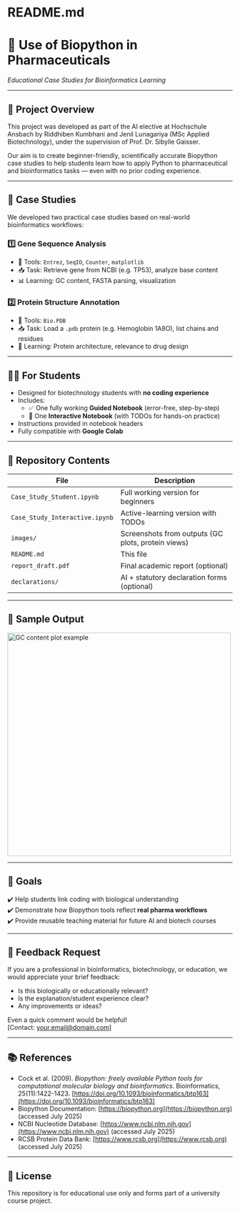 # README.md

# 🧬 Use of Biopython in Pharmaceuticals  
*Educational Case Studies for Bioinformatics Learning*

---

## 📘 Project Overview

This project was developed as part of the AI elective at Hochschule Ansbach by Riddhiben Kumbhani and Jenil Lunagariya (MSc Applied Biotechnology), under the supervision of Prof. Dr. Sibylle Gaisser.

Our aim is to create beginner-friendly, scientifically accurate Biopython case studies to help students learn how to apply Python to pharmaceutical and bioinformatics tasks — even with no prior coding experience.

---

## 🧪 Case Studies

We developed two practical case studies based on real-world bioinformatics workflows:

### 1️⃣ Gene Sequence Analysis  
- 🔧 Tools: `Entrez`, `SeqIO`, `Counter`, `matplotlib`  
- 📥 Task: Retrieve gene from NCBI (e.g. TP53), analyze base content  
- 📊 Learning: GC content, FASTA parsing, visualization  

### 2️⃣ Protein Structure Annotation  
- 🔧 Tools: `Bio.PDB`  
- 📥 Task: Load a `.pdb` protein (e.g. Hemoglobin 1A8O), list chains and residues  
- 🧠 Learning: Protein architecture, relevance to drug design  

---

## 🧑‍🎓 For Students

- Designed for biotechnology students with **no coding experience**
- Includes:
  - ✅ One fully working **Guided Notebook** (error-free, step-by-step)
  - 🧠 One **Interactive Notebook** (with TODOs for hands-on practice)
- Instructions provided in notebook headers
- Fully compatible with **Google Colab**

---

## 📂 Repository Contents

| File | Description |
|------|-------------|
| `Case_Study_Student.ipynb` | Full working version for beginners |
| `Case_Study_Interactive.ipynb` | Active-learning version with TODOs |
| `images/` | Screenshots from outputs (GC plots, protein views) |
| `README.md` | This file |
| `report_draft.pdf` | Final academic report (optional) |
| `declarations/` | AI + statutory declaration forms (optional) |

---

## 📸 Sample Output

<img src="images/gc_plot_tp53.png" width="500" alt="GC content plot example">

---

## 🧠 Goals

✔️ Help students link coding with biological understanding  
✔️ Demonstrate how Biopython tools reflect **real pharma workflows**  
✔️ Provide reusable teaching material for future AI and biotech courses  

---

## 📨 Feedback Request

If you are a professional in bioinformatics, biotechnology, or education, we would appreciate your brief feedback:

- Is this biologically or educationally relevant?
- Is the explanation/student experience clear?
- Any improvements or ideas?

Even a quick comment would be helpful!  
[Contact: your.email@domain.com]

---

## 📚 References

- Cock et al. (2009). *Biopython: freely available Python tools for computational molecular biology and bioinformatics*. Bioinformatics, 25(11):1422-1423. [https://doi.org/10.1093/bioinformatics/btp163](https://doi.org/10.1093/bioinformatics/btp163)
- Biopython Documentation: [https://biopython.org](https://biopython.org) (accessed July 2025)
- NCBI Nucleotide Database: [https://www.ncbi.nlm.nih.gov](https://www.ncbi.nlm.nih.gov) (accessed July 2025)
- RCSB Protein Data Bank: [https://www.rcsb.org](https://www.rcsb.org) (accessed July 2025)

---

## 📝 License

This repository is for educational use only and forms part of a university course project.

